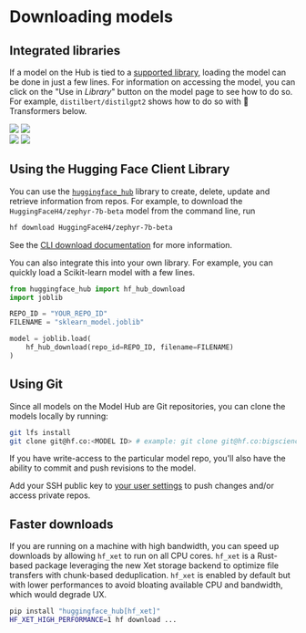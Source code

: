 # Downloading models

## Integrated libraries

If a model on the Hub is tied to a [supported library](./models-libraries), loading the model can be done in just a few lines. For information on accessing the model, you can click on the "Use in _Library_" button on the model page to see how to do so. For example, `distilbert/distilgpt2` shows how to do so with 🤗 Transformers below.

<div class="flex justify-center">
<img class="block dark:hidden" src="https://huggingface.co/datasets/huggingface/documentation-images/resolve/main/hub/models-usage.png"/>
<img class="hidden dark:block" src="https://huggingface.co/datasets/huggingface/documentation-images/resolve/main/hub/models-usage-dark.png"/>
</div>

<div class="flex justify-center">
<img class="block dark:hidden" src="https://huggingface.co/datasets/huggingface/documentation-images/resolve/main/hub/models-usage-modal.png"/>
<img class="hidden dark:block" src="https://huggingface.co/datasets/huggingface/documentation-images/resolve/main/hub/models-usage-modal-dark.png"/>
</div>

## Using the Hugging Face Client Library

You can use the [`huggingface_hub`](https://github.com/huggingface/huggingface_hub) library to create, delete, update and retrieve information from repos. For example, to download the `HuggingFaceH4/zephyr-7b-beta` model from the command line, run
```bash
hf download HuggingFaceH4/zephyr-7b-beta
```
See the [CLI download documentation](https://huggingface.co/docs/huggingface_hub/en/guides/cli#download-an-entire-repository) for more information.

You can also integrate this into your own library. For example, you can quickly load a Scikit-learn model with a few lines.
```py
from huggingface_hub import hf_hub_download
import joblib

REPO_ID = "YOUR_REPO_ID"
FILENAME = "sklearn_model.joblib"

model = joblib.load(
    hf_hub_download(repo_id=REPO_ID, filename=FILENAME)
)
```

## Using Git

Since all models on the Model Hub are Git repositories, you can clone the models locally by running:

```bash
git lfs install
git clone git@hf.co:<MODEL ID> # example: git clone git@hf.co:bigscience/bloom
```

If you have write-access to the particular model repo, you'll also have the ability to commit and push revisions to the model.

Add your SSH public key to [your user settings](https://huggingface.co/settings/keys) to push changes and/or access private repos.

## Faster downloads

If you are running on a machine with high bandwidth,
you can speed up downloads by allowing `hf_xet` to run on all CPU cores. `hf_xet` is a Rust-based package leveraging the new Xet storage backend to optimize file transfers with chunk-based deduplication. `hf_xet` is enabled by default but with lower performances to avoid bloating available CPU and bandwidth, which would degrade UX.

```bash
pip install "huggingface_hub[hf_xet]"
HF_XET_HIGH_PERFORMANCE=1 hf download ...
```
